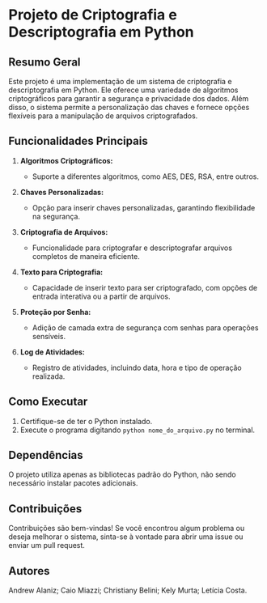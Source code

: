 # Projeto de Criptografia e Descriptografia em Python

## Resumo Geral
Este projeto é uma implementação de um sistema de criptografia e descriptografia em Python. Ele oferece uma variedade de algoritmos criptográficos para garantir a segurança e privacidade dos dados. Além disso, o sistema permite a personalização das chaves e fornece opções flexíveis para a manipulação de arquivos criptografados.

## Funcionalidades Principais
1. **Algoritmos Criptográficos:**
   - Suporte a diferentes algoritmos, como AES, DES, RSA, entre outros.
   
2. **Chaves Personalizadas:**
   - Opção para inserir chaves personalizadas, garantindo flexibilidade na segurança.

3. **Criptografia de Arquivos:**
   - Funcionalidade para criptografar e descriptografar arquivos completos de maneira eficiente.

4. **Texto para Criptografia:**
   - Capacidade de inserir texto para ser criptografado, com opções de entrada interativa ou a partir de arquivos.

5. **Proteção por Senha:**
   - Adição de camada extra de segurança com senhas para operações sensíveis.

6. **Log de Atividades:**
   - Registro de atividades, incluindo data, hora e tipo de operação realizada.

## Como Executar
1. Certifique-se de ter o Python instalado.
2. Execute o programa digitando `python nome_do_arquivo.py` no terminal.

## Dependências
O projeto utiliza apenas as bibliotecas padrão do Python, não sendo necessário instalar pacotes adicionais.

## Contribuições
Contribuições são bem-vindas! Se você encontrou algum problema ou deseja melhorar o sistema, sinta-se à vontade para abrir uma issue ou enviar um pull request.

## Autores
Andrew Alaniz; Caio Miazzi; Christiany Belini; Kely Murta; Letícia Costa.

